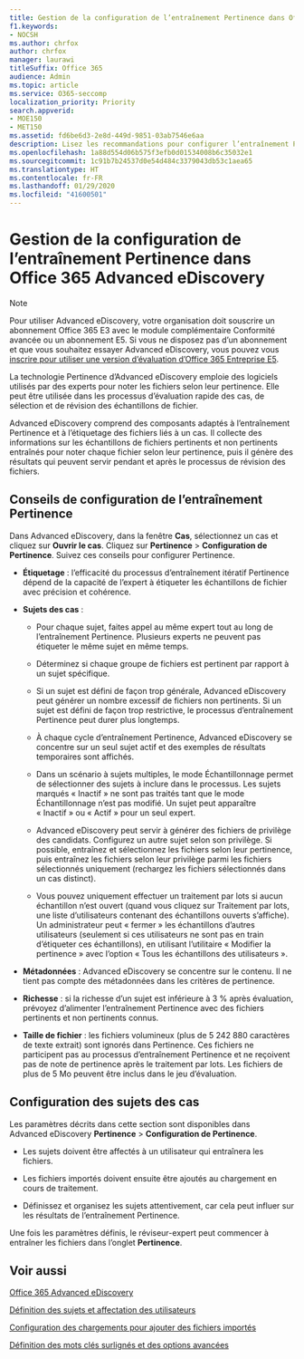 ```yaml
---
title: Gestion de la configuration de l’entraînement Pertinence dans Office 365 Advanced eDiscovery
f1.keywords:
- NOCSH
ms.author: chrfox
author: chrfox
manager: laurawi
titleSuffix: Office 365
audience: Admin
ms.topic: article
ms.service: O365-seccomp
localization_priority: Priority
search.appverid:
- MOE150
- MET150
ms.assetid: fd6be6d3-2e8d-449d-9851-03ab7546e6aa
description: Lisez les recommandations pour configurer l’entraînement Pertinence dans Office 365 Advanced eDiscovery pour qu’il note les fichiers selon leur pertinence et génère des résultats.
ms.openlocfilehash: 1a88d554d06b575f3efb0d01534008b6c35032e1
ms.sourcegitcommit: 1c91b7b24537d0e54d484c3379043db53c1aea65
ms.translationtype: HT
ms.contentlocale: fr-FR
ms.lasthandoff: 01/29/2020
ms.locfileid: "41600501"
---
```

# <a name="manage-relevance-setup-in-office-365-advanced-ediscovery"></a>Gestion de la configuration de l’entraînement Pertinence dans Office 365 Advanced eDiscovery

> [!NOTE]
> Pour utiliser Advanced eDiscovery, votre organisation doit souscrire un abonnement Office 365 E3 avec le module complémentaire Conformité avancée ou un abonnement E5. Si vous ne disposez pas d’un abonnement et que vous souhaitez essayer Advanced eDiscovery, vous pouvez vous [inscrire pour utiliser une version d’évaluation d’Office 365 Entreprise E5](https://go.microsoft.com/fwlink/p/?LinkID=698279). 
  
 La technologie Pertinence d’Advanced eDiscovery emploie des logiciels utilisés par des experts pour noter les fichiers selon leur pertinence. Elle peut être utilisée dans les processus d’évaluation rapide des cas, de sélection et de révision des échantillons de fichier. 
  
 Advanced eDiscovery comprend des composants adaptés à l’entraînement Pertinence et à l’étiquetage des fichiers liés à un cas. Il collecte des informations sur les échantillons de fichiers pertinents et non pertinents entraînés pour noter chaque fichier selon leur pertinence, puis il génère des résultats qui peuvent servir pendant et après le processus de révision des fichiers. 
  
## <a name="guidelines-for-setting-up-relevance-training"></a>Conseils de configuration de l’entraînement Pertinence

 Dans Advanced eDiscovery, dans la fenêtre **Cas**, sélectionnez un cas et cliquez sur **Ouvrir le cas**. Cliquez sur **Pertinence** \> **Configuration de Pertinence**. Suivez ces conseils pour configurer Pertinence. 
  
- **Étiquetage** : l’efficacité du processus d’entraînement itératif Pertinence dépend de la capacité de l’expert à étiqueter les échantillons de fichier avec précision et cohérence.
    
- **Sujets des cas** : 
    
  - Pour chaque sujet, faites appel au même expert tout au long de l’entraînement Pertinence. Plusieurs experts ne peuvent pas étiqueter le même sujet en même temps.
    
  - Déterminez si chaque groupe de fichiers est pertinent par rapport à un sujet spécifique. 
    
  - Si un sujet est défini de façon trop générale, Advanced eDiscovery peut générer un nombre excessif de fichiers non pertinents. Si un sujet est défini de façon trop restrictive, le processus d’entraînement Pertinence peut durer plus longtemps. 
    
  - À chaque cycle d’entraînement Pertinence, Advanced eDiscovery se concentre sur un seul sujet actif et des exemples de résultats temporaires sont affichés.
    
  - Dans un scénario à sujets multiples, le mode Échantillonnage permet de sélectionner des sujets à inclure dans le processus. Les sujets marqués « Inactif » ne sont pas traités tant que le mode Échantillonnage n’est pas modifié. Un sujet peut apparaître « Inactif » ou « Actif » pour un seul expert.
    
  -  Advanced eDiscovery peut servir à générer des fichiers de privilège des candidats. Configurez un autre sujet selon son privilège. Si possible, entraînez et sélectionnez les fichiers selon leur pertinence, puis entraînez les fichiers selon leur privilège parmi les fichiers sélectionnés uniquement (rechargez les fichiers sélectionnés dans un cas distinct). 
    
  - Vous pouvez uniquement effectuer un traitement par lots si aucun échantillon n’est ouvert (quand vous cliquez sur Traitement par lots, une liste d’utilisateurs contenant des échantillons ouverts s’affiche). Un administrateur peut « fermer » les échantillons d’autres utilisateurs (seulement si ces utilisateurs ne sont pas en train d’étiqueter ces échantillons), en utilisant l’utilitaire « Modifier la pertinence » avec l’option « Tous les échantillons des utilisateurs ».
    
- **Métadonnées** : Advanced eDiscovery se concentre sur le contenu. Il ne tient pas compte des métadonnées dans les critères de pertinence. 
    
- **Richesse** : si la richesse d’un sujet est inférieure à 3 % après évaluation, prévoyez d’alimenter l’entraînement Pertinence avec des fichiers pertinents et non pertinents connus.
    
- **Taille de fichier** : les fichiers volumineux (plus de 5 242 880 caractères de texte extrait) sont ignorés dans Pertinence. Ces fichiers ne participent pas au processus d’entraînement Pertinence et ne reçoivent pas de note de pertinence après le traitement par lots. Les fichiers de plus de 5 Mo peuvent être inclus dans le jeu d’évaluation.
    
## <a name="setting-up-case-issues"></a>Configuration des sujets des cas

Les paramètres décrits dans cette section sont disponibles dans Advanced eDiscovery **Pertinence** \> **Configuration de Pertinence**. 
  
- Les sujets doivent être affectés à un utilisateur qui entraînera les fichiers.
    
- Les fichiers importés doivent ensuite être ajoutés au chargement en cours de traitement.
    
- Définissez et organisez les sujets attentivement, car cela peut influer sur les résultats de l’entraînement Pertinence.
    
Une fois les paramètres définis, le réviseur-expert peut commencer à entraîner les fichiers dans l’onglet **Pertinence**. 
  
## <a name="see-also"></a>Voir aussi

[Office 365 Advanced eDiscovery](office-365-advanced-ediscovery.md)
  
[Définition des sujets et affectation des utilisateurs](define-issues-and-assign-users.md)
  
[Configuration des chargements pour ajouter des fichiers importés](set-up-loads-to-add-imported-files.md)
  
[Définition des mots clés surlignés et des options avancées](define-highlighted-keywords-and-advanced-options.md)

